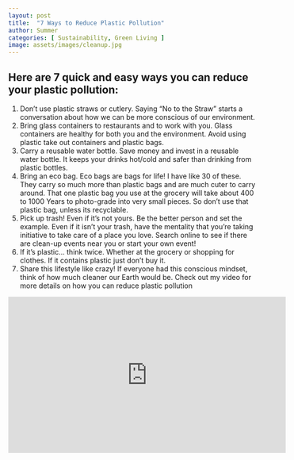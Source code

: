 ```yaml
---
layout: post
title:  "7 Ways to Reduce Plastic Pollution"
author: Summer
categories: [ Sustainability, Green Living ]
image: assets/images/cleanup.jpg
---
```

## Here are 7 quick and easy ways you can reduce your plastic pollution:
1. Don’t use plastic straws or cutlery. Saying “No to the Straw” starts a conversation about how we can be more conscious of our environment.
2. Bring glass containers to restaurants and to work with you. Glass containers are healthy for both you and the environment. Avoid using plastic take out containers and plastic bags.
3. Carry a reusable water bottle. Save money and invest in a reusable water bottle. It keeps your drinks hot/cold and safer than drinking from plastic bottles.
4. Bring an eco bag. Eco bags are bags for life! I have like 30 of these. They carry so much more than plastic bags and are much cuter to carry around. That one plastic bag you use at the grocery will take about 400 to 1000 Years to photo-grade into very small pieces. So don’t use that plastic bag, unless its recyclable.
5. Pick up trash! Even if it’s not yours. Be the better person and set the example. Even if it isn’t your trash, have the mentality that you’re taking initiative to take care of a place you love. Search online to see if there are clean-up events near you or start your own event!
6. If it’s plastic… think twice. Whether at the grocery or shopping for clothes. If it contains plastic just don’t buy it.
7. Share this lifestyle like crazy! If everyone had this conscious mindset, think of how much cleaner our Earth would be. Check out my video for more details on how you can reduce plastic pollution

<p style="text-align:center"><iframe width="560" height="315" src="https://www.youtube.com/embed/YPGWAVZs_ao" title="YouTube video player" frameborder="0" allow="accelerometer; autoplay; clipboard-write; encrypted-media; gyroscope; picture-in-picture" allowfullscreen></iframe></p>


